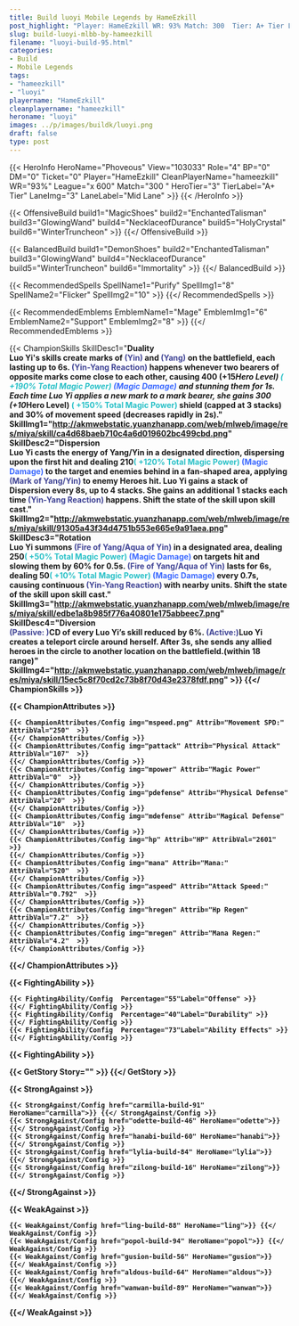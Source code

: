 ```yaml
---
title: Build luoyi Mobile Legends by HameEzkill
post_highlight: "Player: HameEzkill WR: 93% Match: 300  Tier: A+ Tier Lane: Mid Lane"
slug: build-luoyi-mlbb-by-hameezkill
filename: "luoyi-build-95.html"
categories: 
- Build 
- Mobile Legends
tags: 
- "hameezkill"
- "luoyi"
playername: "HameEzkill"
cleanplayername: "hameezkill"
heroname: "luoyi"
images: ../p/images/buildk/luoyi.png
draft: false
type: post
---
```


{{< HeroInfo HeroName="Phoveous" View="103033" Role="4" BP="0" DM="0" Ticket="0" Player="HameEzkill" CleanPlayerName="hameezkill" WR="93%" League="x 600" Match="300 " HeroTier="3" TierLabel="A+ Tier" LaneImg="3" LaneLabel="Mid Lane" >}} {{< /HeroInfo >}}
 
{{< OffensiveBuild build1="MagicShoes"  build2="EnchantedTalisman" build3="GlowingWand" build4="NecklaceofDurance" build5="HolyCrystal" build6="WinterTruncheon" >}} {{</ OffensiveBuild >}}  

{{< BalancedBuild build1="DemonShoes"  build2="EnchantedTalisman" build3="GlowingWand" build4="NecklaceofDurance" build5="WinterTruncheon" build6="Immortality" >}} {{</ BalancedBuild >}}  

{{< RecommendedSpells SpellName1="Purify" SpellImg1="8" SpellName2="Flicker" SpellImg2="10" >}} {{</ RecommendedSpells >}}   

{{< RecommendedEmblems EmblemName1="Mage" EmblemImg1="6" EmblemName2="Support" EmblemImg2="8" >}} {{</ RecommendedEmblems >}}   

{{< ChampionSkills SkillDesc1="<b>Duality<br>Luo Yi's skills create marks of <font color='#404495'>(Yin)</font> and <font color='#404495'>(Yang)</font> on the battlefield, each lasting up to 6s. <font color='#404495'>(Yin-Yang Reaction)</font> happens whenever two bearers of opposite marks come close to each other, causing 400 (+15*Hero Level) <font color='#27C0C7'>( +190% Total Magic Power)</font> <font color='#3B69FF'>(Magic Damage)</font> and stunning them for 1s. Each time Luo Yi applies a new mark to a mark bearer, she gains 300 (+10*Hero Level) <font color='#27C0C7'>( +150% Total Magic Power)</font> shield (capped at 3 stacks) and 30% of movement speed (decreases rapidly in 2s)." SkillImg1="http://akmwebstatic.yuanzhanapp.com/web/mlweb/image/res/miya/skill/ca4d68baeb710c4a6d019602bc499cbd.png"  SkillDesc2="<b>Dispersion<br>Luo Yi casts the energy of Yang/Yin in a designated direction, dispersing upon the first hit and dealing 210<font color='#27C0C7'>( +120% Total Magic Power)</font> <font color='#3B69FF'>(Magic Damage)</font> to the target and enemies behind in a fan-shaped area, applying <font color='#404495'>(Mark of Yang/Yin)</font> to enemy Heroes hit. Luo Yi gains a stack of Dispersion every 8s, up to 4 stacks. She gains an additional 1 stacks each time <font color='#404495'>(Yin-Yang Reaction)</font> happens. Shift the state of the skill upon skill cast." SkillImg2="http://akmwebstatic.yuanzhanapp.com/web/mlweb/image/res/miya/skill/91305a43f34d4751b553e665e9a91aea.png"  SkillDesc3="<b>Rotation<br>Luo Yi summons <font color='#404495'>(Fire of Yang/Aqua of Yin)</font> in a designated area, dealing 250<font color='#27C0C7'>( +50% Total Magic Power)</font> <font color='#3B69FF'>(Magic Damage)</font> on targets hit and slowing them by 60% for 0.5s. <font color='#404495'>(Fire of Yang/Aqua of Yin)</font> lasts for 6s, dealing 50<font color='#27C0C7'>( +10% Total Magic Power)</font> <font color='#3B69FF'>(Magic Damage)</font> every 0.7s, causing continuous <font color='#404495'>(Yin-Yang Reaction)</font> with nearby units. Shift the state of the skill upon skill cast." SkillImg3="http://akmwebstatic.yuanzhanapp.com/web/mlweb/image/res/miya/skill/edbe1a8b985f776a40801e175abbeec7.png"  SkillDesc4="<b>Diversion<br><font color='#404495'>(Passive: )</font>CD of every Luo Yi&rsquo;s skill reduced by 6%. <font color='#404495'>(Active:)</font>Luo Yi creates a teleport circle around herself. After 3s, she sends any allied heroes in the circle to another location on the battlefield.(within 18 range)" SkillImg4="http://akmwebstatic.yuanzhanapp.com/web/mlweb/image/res/miya/skill/15ec5c8f70cd2c73b8f70d43e2378fdf.png"  >}} {{</ ChampionSkills >}}
	

{{< ChampionAttributes >}}

	{{< ChampionAttributes/Config img="mspeed.png" Attrib="Movement SPD:" AttribVal="250"  >}} 
	{{</ ChampionAttributes/Config >}}
	{{< ChampionAttributes/Config img="pattack" Attrib="Physical Attack" AttribVal="107"  >}} 
	{{</ ChampionAttributes/Config >}}
	{{< ChampionAttributes/Config img="mpower" Attrib="Magic Power" AttribVal="0"  >}} 
	{{</ ChampionAttributes/Config >}}
	{{< ChampionAttributes/Config img="pdefense" Attrib="Physical Defense" AttribVal="20"  >}} 
	{{</ ChampionAttributes/Config >}}
	{{< ChampionAttributes/Config img="mdefense" Attrib="Magical Defense" AttribVal="10"  >}} 
	{{</ ChampionAttributes/Config >}}
	{{< ChampionAttributes/Config img="hp" Attrib="HP" AttribVal="2601"  >}} 
	{{</ ChampionAttributes/Config >}}
	{{< ChampionAttributes/Config img="mana" Attrib="Mana:" AttribVal="520"  >}} 
	{{</ ChampionAttributes/Config >}}
	{{< ChampionAttributes/Config img="aspeed" Attrib="Attack Speed:" AttribVal="0.792"  >}} 
	{{</ ChampionAttributes/Config >}}
	{{< ChampionAttributes/Config img="hregen" Attrib="Hp Regen" AttribVal="7.2"  >}} 
	{{</ ChampionAttributes/Config >}}
	{{< ChampionAttributes/Config img="mregen" Attrib="Mana Regen:" AttribVal="4.2"  >}} 
	{{</ ChampionAttributes/Config >}}
	
	
{{</ ChampionAttributes >}}


{{< FightingAbility >}}

	{{< FightingAbility/Config  Percentage="55"Label="Offense" >}} 
	{{</ FightingAbility/Config >}}		
	{{< FightingAbility/Config  Percentage="40"Label="Durability" >}} 
	{{</ FightingAbility/Config >}}
	{{< FightingAbility/Config  Percentage="73"Label="Ability Effects" >}} 
	{{</ FightingAbility/Config >}}
	
{{< FightingAbility >}}

{{< GetStory Story="" >}}  {{</ GetStory >}}

{{< StrongAgainst >}}

	{{< StrongAgainst/Config href="carmilla-build-91" HeroName="carmilla">}} {{</ StrongAgainst/Config >}}
	{{< StrongAgainst/Config href="odette-build-46" HeroName="odette">}} {{</ StrongAgainst/Config >}}
	{{< StrongAgainst/Config href="hanabi-build-60" HeroName="hanabi">}} {{</ StrongAgainst/Config >}}
	{{< StrongAgainst/Config href="lylia-build-84" HeroName="lylia">}} {{</ StrongAgainst/Config >}}
	{{< StrongAgainst/Config href="zilong-build-16" HeroName="zilong">}} {{</ StrongAgainst/Config >}}
	
{{</ StrongAgainst >}}

{{< WeakAgainst >}}

	{{< WeakAgainst/Config href="ling-build-88" HeroName="ling">}} {{</ WeakAgainst/Config >}}
	{{< WeakAgainst/Config href="popol-build-94" HeroName="popol">}} {{</ WeakAgainst/Config >}}
	{{< WeakAgainst/Config href="gusion-build-56" HeroName="gusion">}} {{</ WeakAgainst/Config >}}
	{{< WeakAgainst/Config href="aldous-build-64" HeroName="aldous">}} {{</ WeakAgainst/Config >}}
	{{< WeakAgainst/Config href="wanwan-build-89" HeroName="wanwan">}} {{</ WeakAgainst/Config >}}
	
{{</ WeakAgainst >}}
